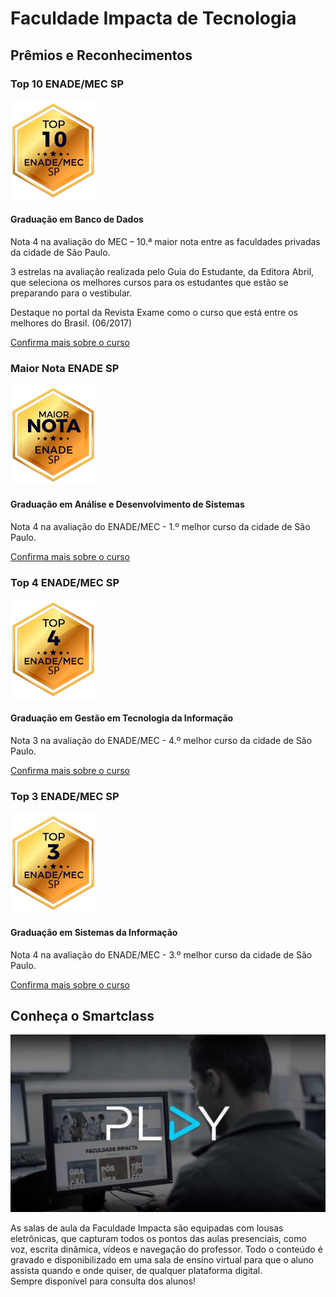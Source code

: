 # Faculdade Impacta de Tecnologia

## Prêmios e Reconhecimentos

### Top 10 ENADE/MEC SP

![top 10 enade/mec sp](imagens/premios/enade-BD.png)

#### Graduação em Banco de Dados

Nota 4 na avaliação do MEC – 10.ª maior nota entre as faculdades privadas da cidade de São Paulo.

3 estrelas na avaliação realizada pelo Guia do Estudante, da Editora Abril, que seleciona os melhores cursos para os estudantes que estão se preparando para o vestibular.

Destaque no portal da Revista Exame como o curso que está entre os melhores do Brasil. (06/2017)

[Confirma mais sobre o curso](cursos/bd.md)

### Maior Nota ENADE SP

![maior nota enade/mec sp](imagens/premios/enade-ADS.png)

#### Graduação em Análise e Desenvolvimento de Sistemas

Nota 4 na avaliação do ENADE/MEC - 1.º melhor curso da cidade de São Paulo.

[Confirma mais sobre o curso](cursos/ads.md)

### Top 4 ENADE/MEC SP

![top 4 enade/mec sp](imagens/premios/enade-GTI.png)

#### Graduação em Gestão em Tecnologia da Informação

Nota 3 na avaliação do ENADE/MEC - 4.º melhor curso da cidade de São Paulo.

[Confirma mais sobre o curso](cursos/gti.md)

### Top 3 ENADE/MEC SP

![top 3 enade/mec sp](imagens/premios/enade-SI.png)

#### Graduação em Sistemas da Informação

Nota 4 na avaliação do ENADE/MEC - 3.º melhor curso da cidade de São Paulo.

[Confirma mais sobre o curso](cursos/si.md)

## Conheça o Smartclass

![play do smartclass](imagens/play-smartclass.jpg)

As salas de aula da Faculdade Impacta são equipadas com lousas eletrônicas, que capturam todos os pontos das aulas presenciais, como voz, escrita dinâmica, vídeos e navegação do professor. Todo o conteúdo é gravado e disponibilizado em uma sala de ensino virtual para que o aluno assista quando e onde quiser, de qualquer plataforma digital.  
Sempre disponível para consulta dos alunos!
